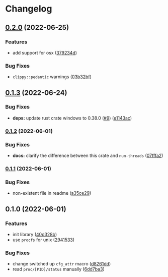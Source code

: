 # Changelog

## [0.2.0](https://github.com/devtomio/thread-amount/compare/v0.1.3...v0.2.0) (2022-06-25)


### Features

* add support for osx ([379234d](https://github.com/devtomio/thread-amount/commit/379234d4ea9be3bfc30ce4b97d68835aa9c7e970))


### Bug Fixes

* `clippy::pedantic` warnings ([03b32bf](https://github.com/devtomio/thread-amount/commit/03b32bf8db59ea2f35360882e0ce0e58b533362c))

## [0.1.3](https://github.com/devtomio/thread-amount/compare/v0.1.2...v0.1.3) (2022-06-24)


### Bug Fixes

* **deps:** update rust crate windows to 0.38.0 ([#9](https://github.com/devtomio/thread-amount/issues/9)) ([e1143ac](https://github.com/devtomio/thread-amount/commit/e1143ac2aa7d40de1aea950b4bc84fc8977d80b2))

### [0.1.2](https://github.com/devtomio/thread-amount/compare/v0.1.1...v0.1.2) (2022-06-01)


### Bug Fixes

* **docs:** clarify the difference between this crate and `num-threads` ([07fffa2](https://github.com/devtomio/thread-amount/commit/07fffa2c5dad980b2b2c7ff6179ca37af7f7cb65))

### [0.1.1](https://github.com/devtomio/thread-amount/compare/v0.1.0...v0.1.1) (2022-06-01)


### Bug Fixes

* non-existent file in readme ([a35ce29](https://github.com/devtomio/thread-amount/commit/a35ce2911a6246e59396d77c9577499e0c866dd2))

## 0.1.0 (2022-06-01)


### Features

* init library ([40d328b](https://github.com/devtomio/thread-amount/commit/40d328b75438a3247bf41171089a5153760532f6))
* use `procfs` for unix ([2941533](https://github.com/devtomio/thread-amount/commit/294153329a7cfa7dc196e784d85c01dd72a3b4f5))


### Bug Fixes

* change switched up `cfg_attr` macro ([d8261dd](https://github.com/devtomio/thread-amount/commit/d8261dd53cf250662aada1f1d0c03425d042bb5c))
* read `proc/[PID]/status` manually ([6dd7ba3](https://github.com/devtomio/thread-amount/commit/6dd7ba38336624895860e17a21cbef3d3ef9148c))
